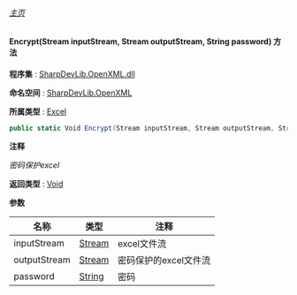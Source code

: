 ###### [主页](./Index.md "主页")

#### Encrypt(Stream inputStream, Stream outputStream, String password) 方法

**程序集** : [SharpDevLib.OpenXML.dll](./SharpDevLib.OpenXML.assembly.md "SharpDevLib.OpenXML.dll")

**命名空间** : [SharpDevLib.OpenXML](./SharpDevLib.OpenXML.namespace.md "SharpDevLib.OpenXML")

**所属类型** : [Excel](./SharpDevLib.OpenXML.Excel.md "Excel")

``` csharp
public static Void Encrypt(Stream inputStream, Stream outputStream, String password)
```

**注释**

*密码保护excel*



**返回类型** : [Void](https://learn.microsoft.com/en-us/dotnet/api/system.void "Void")


**参数**

|名称|类型|注释|
|---|---|---|
|inputStream|[Stream](https://learn.microsoft.com/en-us/dotnet/api/system.io.stream "Stream")|excel文件流|
|outputStream|[Stream](https://learn.microsoft.com/en-us/dotnet/api/system.io.stream "Stream")|密码保护的excel文件流|
|password|[String](https://learn.microsoft.com/en-us/dotnet/api/system.string "String")|密码|



